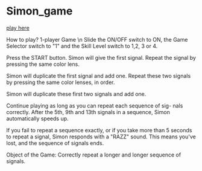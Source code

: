 # Simon_game
[play here](https://vandana3869.github.io/Simon_game/)

How to play?
1-player Game \n
Slide the ON/OFF switch to ON, the Game Selector switch to "1" and the Skill Level switch to 1,2, 3 or 4.

Press the START button. Simon will give the first signal. Repeat the signal by pressing the same color lens.

Simon will duplicate the first signal and add one. Repeat these two signals by pressing the same color lenses, in order.

Simon will duplicate these first two signals and add one.

Continue playing as long as you can repeat each sequence of sig- nals correctly. After the 5th, 9th and 13th signals in a sequence, Simon automatically speeds up.

If you fail to repeat a sequence exactly, or if you take more than 5 seconds to repeat a signal, Simon responds with a "RAZZ" sound. This means you've lost, and the sequence of signals ends.


Object of the Game: 
Correctly repeat a longer and longer sequence of signals.
